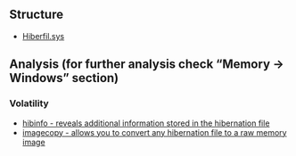 ## Structure

* [Hiberfil.sys](https://forensicswiki.xyz/wiki/index.php?title=Hiberfil.sys)

## Analysis (for further analysis check “Memory -> Windows” section)

### Volatility
* [hibinfo - reveals additional information stored in the hibernation file](https://github.com/volatilityfoundation/volatility/wiki/Command-Reference#hibinfo)
* [imagecopy - allows you to convert any hibernation file to a raw memory image](https://github.com/volatilityfoundation/volatility/wiki/Command-Reference#imagecopy)
